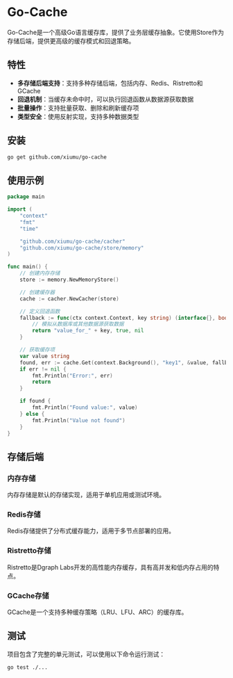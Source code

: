 # Go-Cache

Go-Cache是一个高级Go语言缓存库，提供了业务层缓存抽象。它使用Store作为存储后端，提供更高级的缓存模式和回退策略。

## 特性

- **多存储后端支持**：支持多种存储后端，包括内存、Redis、Ristretto和GCache
- **回退机制**：当缓存未命中时，可以执行回退函数从数据源获取数据
- **批量操作**：支持批量获取、删除和刷新缓存项
- **类型安全**：使用反射实现，支持多种数据类型

## 安装

```bash
go get github.com/xiumu/go-cache
```

## 使用示例

```go
package main

import (
	"context"
	"fmt"
	"time"

	"github.com/xiumu/go-cache/cacher"
	"github.com/xiumu/go-cache/store/memory"
)

func main() {
	// 创建内存存储
	store := memory.NewMemoryStore()

	// 创建缓存器
	cache := cacher.NewCacher(store)

	// 定义回退函数
	fallback := func(ctx context.Context, key string) (interface{}, bool, error) {
		// 模拟从数据库或其他数据源获取数据
		return "value_for_" + key, true, nil
	}

	// 获取缓存项
	var value string
	found, err := cache.Get(context.Background(), "key1", &value, fallback, nil)
	if err != nil {
		fmt.Println("Error:", err)
		return
	}

	if found {
		fmt.Println("Found value:", value)
	} else {
		fmt.Println("Value not found")
	}
}
```

## 存储后端

### 内存存储

内存存储是默认的存储实现，适用于单机应用或测试环境。

### Redis存储

Redis存储提供了分布式缓存能力，适用于多节点部署的应用。

### Ristretto存储

Ristretto是Dgraph Labs开发的高性能内存缓存，具有高并发和低内存占用的特点。

### GCache存储

GCache是一个支持多种缓存策略（LRU、LFU、ARC）的缓存库。

## 测试

项目包含了完整的单元测试，可以使用以下命令运行测试：

```bash
go test ./...
```